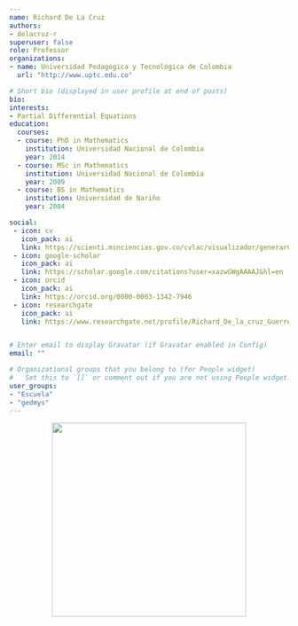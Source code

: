 ```yaml
---
name: Richard De La Cruz
authors:
- delacruz-r
superuser: false
role: Professor
organizations:
- name: Universidad Pedagógica y Tecnológica de Colombia
  url: "http://www.uptc.edu.co"

# Short bio (displayed in user profile at end of posts)
bio: 
interests:
- Partial Differential Equations
education:
  courses:
  - course: PhD in Mathematics
    institution: Universidad Nacional de Colombia
    year: 2014
  - course: MSc in Mathematics
    institution: Universidad Nacional de Colombia
    year: 2009
  - course: BS in Mathematics
    institution: Universidad de Nariño
    year: 2004

social:
 - icon: cv
   icon_pack: ai
   link: https://scienti.minciencias.gov.co/cvlac/visualizador/generarCurriculoCv.do?cod_rh=0000506486
 - icon: google-scholar
   icon_pack: ai
   link: https://scholar.google.com/citations?user=xazwGWgAAAAJ&hl=en   
 - icon: orcid
   icon_pack: ai
   link: https://orcid.org/0000-0003-1342-7946
 - icon: researchgate
   icon_pack: ai
   link: https://www.researchgate.net/profile/Richard_De_la_cruz_Guerrero


# Enter email to display Gravatar (if Gravatar enabled in Config)
email: ""

# Organizational groups that you belong to (for People widget)
#   Set this to `[]` or comment out if you are not using People widget.
user_groups:
- "Escuela"
- "gedmys"
---
```


<center><img src="https://matematicas.netlify.com/img/gs/delacruz-r.png"  width="350"></center>
